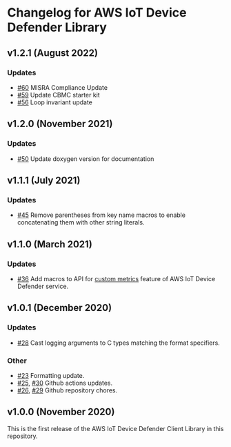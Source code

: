 # Changelog for AWS IoT Device Defender Library

## v1.2.1 (August 2022)

### Updates
 - [#60](https://github.com/aws/Device-Defender-for-AWS-IoT-embedded-sdk/pull/60) MISRA Compliance Update
 - [#59](https://github.com/aws/Device-Defender-for-AWS-IoT-embedded-sdk/pull/59) Update CBMC starter kit
 - [#56](https://github.com/aws/Device-Defender-for-AWS-IoT-embedded-sdk/pull/56) Loop invariant update


## v1.2.0 (November 2021)

### Updates
 - [#50](https://github.com/aws/Device-Defender-for-AWS-IoT-embedded-sdk/pull/50) Update doxygen version for documentation

## v1.1.1 (July 2021)

### Updates
 - [#45](https://github.com/aws/Device-Defender-for-AWS-IoT-embedded-sdk/pull/45) Remove parentheses from key name macros to enable concatenating them with other string literals.

## v1.1.0 (March 2021)

### Updates
 - [#36](https://github.com/aws/device-defender-for-aws-iot-embedded-sdk/pull/36) Add macros to API for [custom metrics](https://docs.aws.amazon.com/iot/latest/developerguide/dd-detect-custom-metrics.html) feature of AWS IoT Device Defender service.

## v1.0.1 (December 2020)

### Updates
 - [#28](https://github.com/aws/device-defender-for-aws-iot-embedded-sdk/pull/28) Cast logging arguments to C types matching the format specifiers.

### Other
 - [#23](https://github.com/aws/device-defender-for-aws-iot-embedded-sdk/pull/23) Formatting update.
 - [#25](https://github.com/aws/device-defender-for-aws-iot-embedded-sdk/pull/25), [#30](https://github.com/aws/device-defender-for-aws-iot-embedded-sdk/pull/30) Github actions updates.
 - [#26](https://github.com/aws/device-defender-for-aws-iot-embedded-sdk/pull/26), [#29](https://github.com/aws/device-defender-for-aws-iot-embedded-sdk/pull/29) Github repository chores.

## v1.0.0 (November 2020)

This is the first release of the AWS IoT Device Defender Client Library in this
repository.
